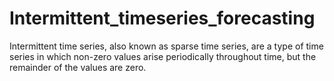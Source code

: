 # Intermittent_timeseries_forecasting

Intermittent time series, also known as sparse time series, are a type of time series in which non-zero values arise periodically throughout time, but the remainder of the values are zero.
